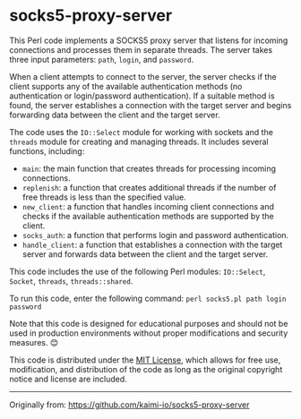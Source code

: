 socks5-proxy-server
===================

This Perl code implements a SOCKS5 proxy server that listens for incoming connections and processes them in separate threads. The server takes three input parameters: `path`, `login`, and `password`.

When a client attempts to connect to the server, the server checks if the client supports any of the available authentication methods (no authentication or login/password authentication). If a suitable method is found, the server establishes a connection with the target server and begins forwarding data between the client and the target server.

The code uses the `IO::Select` module for working with sockets and the `threads` module for creating and managing threads. It includes several functions, including:

- `main`: the main function that creates threads for processing incoming connections.
- `replenish`: a function that creates additional threads if the number of free threads is less than the specified value.
- `new_client`: a function that handles incoming client connections and checks if the available authentication methods are supported by the client.
- `socks_auth`: a function that performs login and password authentication.
- `handle_client`: a function that establishes a connection with the target server and forwards data between the client and the target server.

This code includes the use of the following Perl modules: `IO::Select`, `Socket`, `threads`, `threads::shared`.

To run this code, enter the following command:
`perl socks5.pl path login password`

Note that this code is designed for educational purposes and should not be used in production environments without proper modifications and security measures. 😊

This code is distributed under the [MIT License](LICENSE), which allows for free use, modification, and distribution of the code as long as the original copyright notice and license are included.

---

Originally from: https://github.com/kaimi-io/socks5-proxy-server

